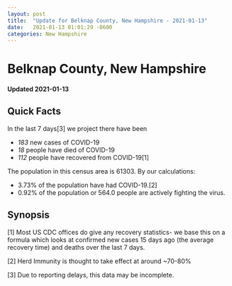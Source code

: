```yaml
---
layout: post
title:  "Update for Belknap County, New Hampshire - 2021-01-13"
date:   2021-01-13 01:01:29 -0600
categories: New Hampshire
---
```


# Belknap County, New Hampshire
#### Updated 2021-01-13

## Quick Facts

In the last 7 days[3] we project there have been
- *183* new cases of COVID-19
- *18* people have died of COVID-19
- *112* people have recovered from COVID-19[1]

The population in this census area is 61303. By our calculations:
- 3.73% of the population have had COVID-19.[2]
- 0.92% of the population or 564.0 people are actively fighting the virus.

## Synopsis




[1] Most US CDC offices do give any recovery statistics- we base this on a formula which looks at confirmed new cases
15 days ago (the average recovery time) and deaths over the last 7 days.

[2] Herd Immunity is thought to take effect at around ~70-80%

[3] Due to reporting delays, this data may be incomplete.
 
    